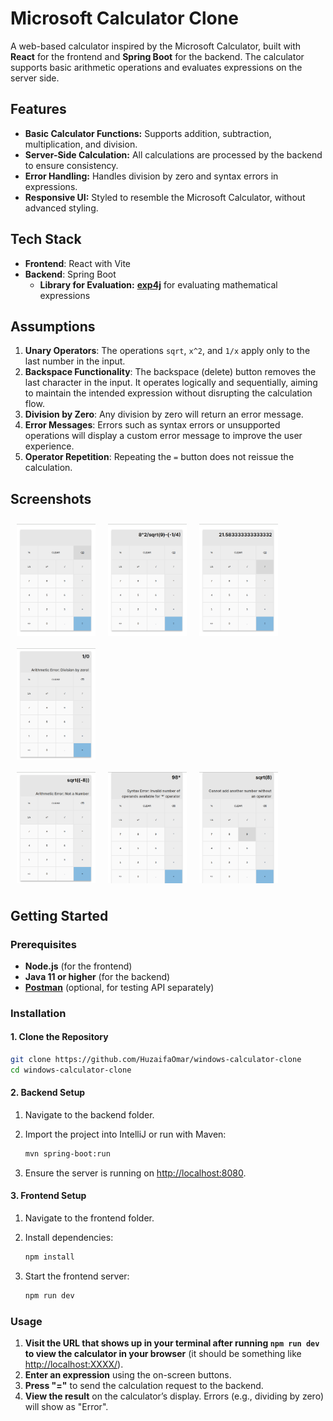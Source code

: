 # Microsoft Calculator Clone

A web-based calculator inspired by the Microsoft Calculator, built with **React** for the frontend and **Spring Boot** for the backend. The calculator supports basic arithmetic operations and evaluates expressions on the server side.

## Features

- **Basic Calculator Functions:** Supports addition, subtraction, multiplication, and division.
- **Server-Side Calculation:** All calculations are processed by the backend to ensure consistency.
- **Error Handling:** Handles division by zero and syntax errors in expressions.
- **Responsive UI:** Styled to resemble the Microsoft Calculator, without advanced styling.

## Tech Stack

- **Frontend**: React with Vite
- **Backend**: Spring Boot
  - **Library for Evaluation:** [**exp4j**](https://www.objecthunter.net/exp4j/) for evaluating mathematical expressions

## Assumptions

1. **Unary Operators**: The operations `sqrt`, `x^2`, and `1/x` apply only to the last number in the input.
2. **Backspace Functionality**: The backspace (delete) button removes the last character in the input. It operates logically and sequentially, aiming to maintain the intended expression without disrupting the calculation flow.
3. **Division by Zero**: Any division by zero will return an error message.
4. **Error Messages**: Errors such as syntax errors or unsupported operations will display a custom error message to improve the user experience.
5. **Operator Repetition**: Repeating the `=` button does not reissue the calculation.

## Screenshots

<div style="display: flex; flex-wrap: wrap;">
    <img src="./readme-images/calculator-layout.png" style="width: 25%; margin: 10px;" />
    <img src="./readme-images/sample-input.png" style="width: 25%; margin: 10px;" />
    <img src="./readme-images/sample-result.png" style="width: 25%; margin: 10px;" />
    <img src="./readme-images/division-by-zero-error-message.png" style="width: 25%; margin: 10px;" />
</div>
<div style="display: flex; flex-wrap: wrap;">
    <img src="./readme-images/arithmetic-error-message.png" style="width: 25%; margin: 10px;" />
    <img src="./readme-images/syntax-error-message.png" style="width: 25%; margin: 10px;" />
    <img src="./readme-images/invalid-input-handling.png" style="width: 25%; margin: 10px;" />
</div>

## Getting Started

### Prerequisites

- **Node.js** (for the frontend)
- **Java 11 or higher** (for the backend)
- [**Postman**](https://www.postman.com/) (optional, for testing API separately)

### Installation

#### 1. Clone the Repository

```bash
git clone https://github.com/HuzaifaOmar/windows-calculator-clone
cd windows-calculator-clone
```

#### 2. Backend Setup

1. Navigate to the backend folder.
2. Import the project into IntelliJ or run with Maven:

    ```bash
    mvn spring-boot:run
    ```

3. Ensure the server is running on <http://localhost:8080>.

#### 3. Frontend Setup

1. Navigate to the frontend folder.
2. Install dependencies:

    ```bash
    npm install
    ```

3. Start the frontend server:

    ```bash
    npm run dev
    ```

### Usage

1. **Visit the URL that shows up in your terminal after running `npm run dev` to view the calculator in your browser** (it should be something like <http://localhost:XXXX/>).
2. **Enter an expression** using the on-screen buttons.
3. **Press "="** to send the calculation request to the backend.
4. **View the result** on the calculator’s display. Errors (e.g., dividing by zero) will show as "Error".
